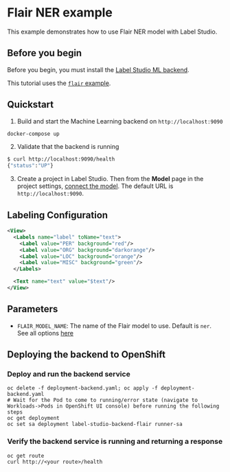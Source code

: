 <!--
---
title: NER labeling with Flair 
type: guide
tier: all
order: 75
hide_menu: true
hide_frontmatter_title: true
meta_title: Use Flair with Label Studio
meta_description: Tutorial on how to use Label Studio and Flair for faster NER labeling 
categories:
    - Natural Language Processing
    - Named Entity Recognition
    - Flair
image: "/tutorials/flair.png"
---
-->

# Flair NER example

This example demonstrates how to use Flair NER model with Label Studio.

## Before you begin

Before you begin, you must install the [Label Studio ML backend](https://github.com/HumanSignal/label-studio-ml-backend?tab=readme-ov-file#quickstart). 

This tutorial uses the [`flair` example](https://github.com/HumanSignal/label-studio-ml-backend/tree/master/label_studio_ml/examples/flair). 

## Quickstart

1. Build and start the Machine Learning backend on `http://localhost:9090`

```bash
docker-compose up
```

2. Validate that the backend is running

```bash
$ curl http://localhost:9090/health
{"status":"UP"}
```

3. Create a project in Label Studio. Then from the **Model** page in the project settings, [connect the model](https://labelstud.io/guide/ml#Connect-the-model-to-Label-Studio). The default URL is `http://localhost:9090`.

## Labeling Configuration

```xml
<View>
  <Labels name="label" toName="text">
    <Label value="PER" background="red"/>
    <Label value="ORG" background="darkorange"/>
    <Label value="LOC" background="orange"/>
    <Label value="MISC" background="green"/>
  </Labels>

  <Text name="text" value="$text"/>
</View>
```


## Parameters

- `FLAIR_MODEL_NAME`: The name of the Flair model to use. Default is `ner`. See all options [here](https://flairnlp.github.io/docs/tutorial-basics/tagging-entities#list-of-ner-models)

## Deploying the backend to OpenShift

### Deploy and run the backend service
```shell
oc delete -f deployment-backend.yaml; oc apply -f deployment-backend.yaml
# Wait for the Pod to come to running/error state (navigate to Workloads->Pods in OpenShift UI console) before running the following steps
oc get deployment
oc set sa deployment label-studio-backend-flair runner-sa
```

### Verify the backend service is running and returning a response
```shell 
oc get route
curl http://<your route>/health
```
